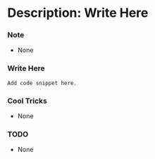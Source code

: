 # Description: Write Here

### Note
* None

### Write Here
```
Add code snippet here.
```

### Cool Tricks
* None

### TODO
* None
